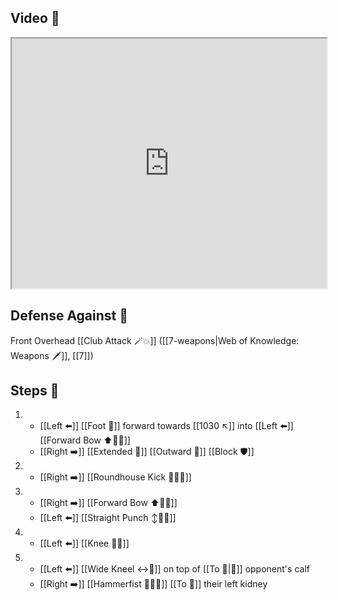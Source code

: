 ## Video 🎥

<iframe src="https://www.youtube.com/embed/TF0fgz7zemw?start=565" width="100%" height="400"></iframe>

## Defense Against 🤺

Front Overhead [[Club Attack 🪄💥]] ([[7-weapons|Web of Knowledge: Weapons 🗡️]], [[7]])

## Steps 👣

1. - [[Left ⬅️]] [[Foot 🦶]] forward towards [[1030 ↖️]] into [[Left ⬅️]] [[Forward Bow ⬆️🧍‍♂️]]
    - [[Right ➡️]] [[Extended 📏]] [[Outward 🔼]] [[Block 🛡️]]
2. - [[Right ➡️]] [[Roundhouse Kick 🔄🦶💥]]
3. - [[Right ➡️]] [[Forward Bow ⬆️🧍‍♂️]]
    - [[Left ⬅️]] [[Straight Punch ↕️👊💥]]
4. - [[Left ⬅️]] [[Knee 🦵💥]]
5. - [[Left ⬅️]] [[Wide Kneel ↔️🧎]] on top of [[To 🎯|🎯]] opponent's calf
    - [[Right ➡️]] [[Hammerfist 🔨✊💥]] [[To 🎯]] their left kidney
 